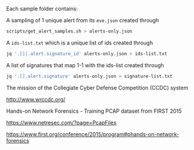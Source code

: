 Each sample folder contains:

A sampling of 1 unique alert from its `eve.json` created through

```sh
scripts/get_alert_samples.sh > alerts-only.json
```

A `ids-list.txt` which is a unique list of ids created through

```sh
jq '.[]|.alert.signature_id' alerts-only.json > ids-list.txt
```

A list of signatures that map 1-1 with the ids-list created through

```sh
jq '.[].alert.signature' alerts-only.json > signature-list.txt
```

The mission of the Collegiate Cyber Defense Competition (CCDC) system

http://www.wrccdc.org/

Hands-on Network Forensics - Training PCAP dataset from FIRST 2015

https://www.netresec.com/?page=PcapFiles

https://www.first.org/conference/2015/program#phands-on-network-forensics
